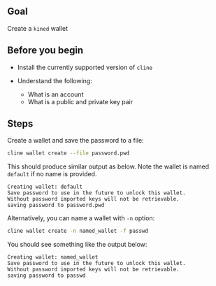 ## Goal

Create a `kined` wallet

## Before you begin

* Install the currently supported version of `cline`

* Understand the following:
  * What is an account
  * What is a public and private key pair

## Steps

Create a wallet and save the password to a file:

```sh
cline wallet create --file password.pwd
```

This should produce similar output as below. Note the wallet is named `default` if no name is provided.

```console
Creating wallet: default
Save password to use in the future to unlock this wallet.
Without password imported keys will not be retrievable.
saving password to password.pwd
```

Alternatively, you can name a wallet with `-n` option:

```sh
cline wallet create -n named_wallet -f passwd
```

You should see something like the output below:

```console
Creating wallet: named_wallet
Save password to use in the future to unlock this wallet.
Without password imported keys will not be retrievable.
saving password to passwd
```
